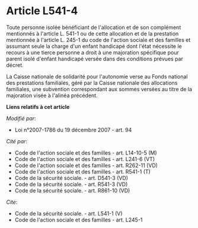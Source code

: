 # Article L541-4

Toute personne isolée bénéficiant de l'allocation et de son complément mentionnés à l'article L. 541-1 ou de cette allocation
et de la prestation mentionnée à l'article L. 245-1 du code de l'action sociale et des familles et assumant seule la charge
d'un enfant handicapé dont l'état nécessite le recours à une tierce personne a droit à une majoration spécifique pour parent
isolé d'enfant handicapé versée dans des conditions prévues par décret. 

La Caisse nationale de solidarité pour l'autonomie verse au Fonds national des prestations familiales, géré par la Caisse
nationale des allocations familiales, une subvention correspondant aux sommes versées au titre de la majoration visée à
l'alinéa précédent.

**Liens relatifs à cet article**

_Modifié par_:

  - Loi n°2007-1786 du 19 décembre 2007 - art. 94

_Cité par_:

  - Code de l'action sociale et des familles - art. L14-10-5 (M)
  - Code de l'action sociale et des familles - art. L241-6 (VT)
  - Code de l'action sociale et des familles - art. R262-11 (VD)
  - Code de l'action sociale et des familles - art. R541-1 (T)
  - Code de la sécurité sociale. - art. D541-3 (VD)
  - Code de la sécurité sociale. - art. R541-3 (VD)
  - Code de la sécurité sociale. - art. R861-10 (VD)

_Cite_:

  - Code de la sécurité sociale. - art. L541-1 (V)
  - Code de l'action sociale et des familles - art. L245-1
